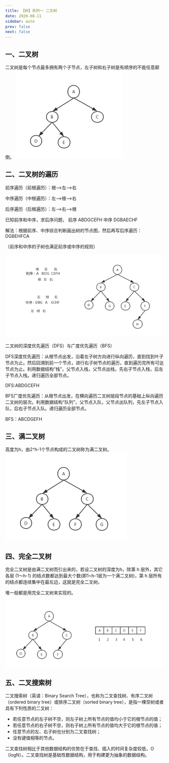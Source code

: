 ```yaml
---
title: 【树】系列一 二叉树
date: 2020-08-11
sidebar: auto
prev: false
next: false
---
```


## 一、二叉树
二叉树是每个节点最多拥有两个子节点，左子树和右子树是有顺序的不能任意颠倒。
![二叉树](./img/binaryTree.png)
## 二、二叉树的遍历

前序遍历（前根遍历）：根——>左——>右

中序遍历（中根遍历）：左——>根——>右

后序遍历（后根遍历）：左——>右——>根

已知前序和中序，求后序问题，  前序 ABDGCEFH    中序 DGBAECHF

解法：根据前序、中序综合判断画出树的节点图，然后再写后序遍历：DGBEHFCA

（前序和中序的子树也满足前序或中序的规则）

![二叉树遍历](./img/order.png)

二叉树的深度优先遍历（DFS）与广度优先遍历（BFS）

DFS深度优先遍历：从根节点出发，沿着左子树方向进行纵向遍历，直到找到叶子节点为止。然后回溯到前一个节点，进行右子树节点的遍历，直到遍历完所有可达节点为止。利用数据结构“栈”，父节点入栈，父节点出栈，先右子节点入栈，后左子节点入栈。递归遍历全部节点。

DFS:ABDGCEFH

 

BFS广度优先遍历：从根节点出发，在横向遍历二叉树层段节点的基础上纵向遍历二叉树的层次。利用数据结构“队列”，父节点入队，父节点出队列，先左子节点入队，后右子节点入队。递归遍历全部节点。

BFS：ABCDGEFH

## 三、满二叉树 
高度为h，由2^h-1个节点构成的二叉树称为满二叉树。  
![满二叉树](./img/fullbinaryTree.png)

## 四、完全二叉树
完全二叉树是由满二叉树而引出来的，若设二叉树的深度为h，除第 h 层外，其它各层 (1～h-1) 的结点数都达到最大个数(即1~h-1层为一个满二叉树)，第 h 层所有的结点都连续集中在最左边，这就是完全二叉树。

堆一般都是用完全二叉树来实现的。

![完全二叉树](./img/completeBinaryTree.png)

## 五、二叉搜索树
二叉搜索树（英语：Binary Search Tree），也称为二叉查找树、有序二叉树（ordered binary tree）或排序二叉树（sorted binary tree），是指一棵空树或者具有下列性质的二叉树：
- 若任意节点的左子树不空，则左子树上所有节点的值均小于它的根节点的值；
- 若任意节点的右子树不空，则右子树上所有节点的值均大于它的根节点的值；
- 任意节点的左、右子树也分别为二叉查找树；
- 没有键值相等的节点。

二叉查找树相比于其他数据结构的优势在于查找、插入的时间复杂度较低，O（logN）。二叉查找树是基础性数据结构，用于构建更为抽象的数据结构。


